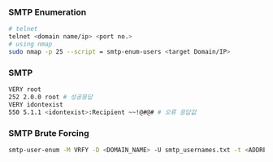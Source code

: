 ### SMTP Enumeration
```sh
# telnet
telnet <domain name/ip> <port no.>
# using nmap
sudo nmap -p 25 --script = smtp-enum-users <target Domain/IP>
```

### SMTP
```sh
VERY root
252 2.0.0 root # 성공응답
VERY idontexist
550 5.1.1 <idontexist>:Recipient ~~!@#@# # 오류 응답값
```

### SMTP Brute Forcing
```sh
smtp-user-enum -M VRFY -D <DOMAIN_NAME> -U smtp_usernames.txt -t <ADDRESS_TO_ATTACK>
```



